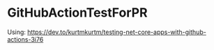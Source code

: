 # GitHubActionTestForPR

Using:
https://dev.to/kurtmkurtm/testing-net-core-apps-with-github-actions-3i76
